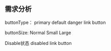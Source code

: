 ## 需求分析
buttonType：
    primary  default  danger  link button

buttonSize:
    Normal Small Large

Disable状态
    disabled link button


<!-- 
<Button
    size="lg"
    type="primary"
    disabled
    href=""?
    className=""?
    autoFocus=""?
    >
</Button>
 -->